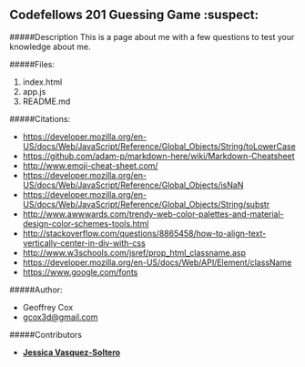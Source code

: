 ## **Codefellows 201 Guessing Game** :suspect:

#####Description
This is a page about me with a few questions to test your knowledge about me.

#####Files:
1. index.html
2. app.js
3. README.md

#####Citations:
* https://developer.mozilla.org/en-US/docs/Web/JavaScript/Reference/Global_Objects/String/toLowerCase
* https://github.com/adam-p/markdown-here/wiki/Markdown-Cheatsheet
* http://www.emoji-cheat-sheet.com/
* https://developer.mozilla.org/en-US/docs/Web/JavaScript/Reference/Global_Objects/isNaN
* https://developer.mozilla.org/en-US/docs/Web/JavaScript/Reference/Global_Objects/String/substr
* http://www.awwwards.com/trendy-web-color-palettes-and-material-design-color-schemes-tools.html
* http://stackoverflow.com/questions/8865458/how-to-align-text-vertically-center-in-div-with-css
* http://www.w3schools.com/jsref/prop_html_classname.asp
* https://developer.mozilla.org/en-US/docs/Web/API/Element/className
* https://www.google.com/fonts

#####Author:
* Geoffrey Cox
* gcox3d@gmail.com

#####Contributors
* [**Jessica Vasquez-Soltero**](https://github.com/jessicamvs/guessingGame)
